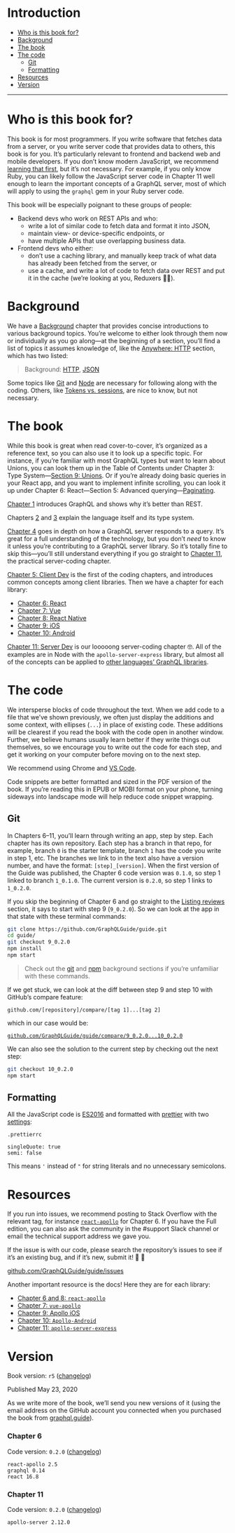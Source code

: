 # Introduction

* [Who is this book for?](README.md#who-is-this-book-for)
* [Background](README.md#background)
* [The book](README.md#the-book)
* [The code](README.md#the-code)
  * [Git](README.md#git)
  * [Formatting](README.md#formatting)
* [Resources](README.md#resources)
* [Version](README.md#version)

---

# Who is this book for?

This book is for most programmers. If you write software that fetches data from a server, or you write server code that provides data to others, this book is for you. It’s particularly relevant to frontend and backend web and mobile developers. If you don’t know modern JavaScript, we recommend [learning that first](bg.md#javascript), but it’s not necessary. For example, if you only know Ruby, you can likely follow the JavaScript server code in Chapter 11 well enough to learn the important concepts of a GraphQL server, most of which will apply to using the `graphql` gem in your Ruby server code.

This book will be especially poignant to these groups of people:

- Backend devs who work on REST APIs and who:
  - write a lot of similar code to fetch data and format it into JSON,
  - maintain view- or device-specific endpoints, or
  - have multiple APIs that use overlapping business data.
- Frontend devs who either: 
  - don’t use a caching library, and manually keep track of what data has already been fetched from the server, or 
  - use a cache, and write a lot of code to fetch data over REST and put it in the cache (we’re looking at you, Reduxers 👀😄).

# Background

We have a [Background](bg.md) chapter that provides concise introductions to various background topics. You’re welcome to either look through them now or individually as you go along—at the beginning of a section, you’ll find a list of topics it assumes knowledge of, like the [Anywhere: HTTP](5.md#anywhere-http) section, which has two listed:

> Background: [HTTP](bg.md#http), [JSON](bg.md#json)

Some topics like [Git](bg.md#git) and [Node](bg.md#node) are necessary for following along with the coding. Others, like [Tokens vs. sessions](bg.md#tokens-vs-sessions), are nice to know, but not necessary.

# The book

While this book is great when read cover-to-cover, it’s organized as a reference text, so you can also use it to look up a specific topic. For instance, if you’re familiar with most GraphQL types but want to learn about Unions, you can look them up in the Table of Contents under Chapter 3: Type System—[Section 9: Unions](3.md#unions). Or if you’re already doing basic queries in your React app, and you want to implement infinite scrolling, you can look it up under Chapter 6: React—Section 5: Advanced querying—[Paginating](6.md#paginating).

[Chapter 1](1.md) introduces GraphQL and shows why it’s better than REST.

Chapters [2](2.md) and [3](3.md) explain the language itself and its type system.

[Chapter 4](4.md) goes in depth on how a GraphQL server responds to a query. It’s great for a full understanding of the technology, but you don’t *need* to know it unless you’re contributing to a GraphQL server library. So it’s totally fine to skip this—you’ll still understand everything if you go straight to [Chapter 11](11.md), the practical server-coding chapter.

[Chapter 5: Client Dev](5.md) is the first of the coding chapters, and introduces common concepts among client libraries. Then we have a chapter for each library:

- [Chapter 6: React](6.md)
- [Chapter 7: Vue](7.md)
- [Chapter 8: React Native](8.md)
- [Chapter 9: iOS](9.md)
- [Chapter 10: Android](10.md)

[Chapter 11: Server Dev](11.md) is our looooong server-coding chapter 🤓. All of the examples are in Node with the `apollo-server-express` library, but almost all of the concepts can be applied to [other languages’ GraphQL libraries](11.md).

# The code

We intersperse blocks of code throughout the text. When we add code to a file that we’ve shown previously, we often just display the additions and some context, with ellipses (`...`) in place of existing code. These additions will be clearest if you read the book with the code open in another window. Further, we believe humans usually learn better if they write things out themselves, so we encourage you to write out the code for each step, and get it working on your computer before moving on to the next step.

We recommend using Chrome and [VS Code](https://code.visualstudio.com/).

Code snippets are better formatted and sized in the PDF version of the book. If you’re reading this in EPUB or MOBI format on your phone, turning sideways into landscape mode will help reduce code snippet wrapping.

## Git

In Chapters 6–11, you’ll learn through writing an app, step by step. Each chapter has its own repository. Each step has a branch in that repo, for example, branch `0` is the starter template, branch `1` has the code you write in step 1, etc. The branches we link to in the text also have a version number, and have the format: `[step]_[version]`. When the first version of the Guide was published, the Chapter 6 code version was `0.1.0`, so step 1 linked to branch `1_0.1.0`. The current version is `0.2.0`, so step 1 links to `1_0.2.0`.

If you skip the beginning of Chapter 6 and go straight to the [Listing reviews](6.md#listing-reviews) section, it says to start with step 9 (`9_0.2.0`). So we can look at the app in that state with these terminal commands:

```sh
git clone https://github.com/GraphQLGuide/guide.git
cd guide/
git checkout 9_0.2.0
npm install
npm start
```

> Check out the [git](bg.md#git) and [npm](bg.md#npm) background sections if you’re unfamiliar with these commands.

If we get stuck, we can look at the diff between step 9 and step 10 with GitHub’s compare feature:

`github.com/[repository]/compare/[tag 1]...[tag 2]`

which in our case would be:

[`github.com/GraphQLGuide/guide/compare/9_0.2.0...10_0.2.0`](https://github.com/GraphQLGuide/guide/compare/9_0.2.0...10_0.2.0)

We can also see the solution to the current step by checking out the next step:

```sh
git checkout 10_0.2.0
npm start
```

## Formatting

All the JavaScript code is [ES2016](bg.md#javascript) and formatted with [prettier](https://prettier.io/) with two [settings](https://prettier.io/docs/en/options.html):

`.prettierrc`

```
singleQuote: true
semi: false
```

This means `'` instead of `"` for string literals and no unnecessary semicolons.

# Resources

If you run into issues, we recommend posting to Stack Overflow with the relevant tag, for instance [`react-apollo`](https://stackoverflow.com/questions/ask?tags=react-apollo) for Chapter 6. If you have the Full edition, you can also ask the community in the #support Slack channel or email the technical support address we gave you.

If the issue is with our code, please search the repository’s issues to see if it’s an existing bug, and if it’s new, submit it! 🙏 🙌

[github.com/GraphQLGuide/guide/issues](https://github.com/GraphQLGuide/guide/issues)

Another important resource is the docs! Here they are for each library:

- [Chapter 6 and 8: `react-apollo`](https://www.apollographql.com/docs/react/)
- [Chapter 7: `vue-apollo`](https://github.com/akryum/vue-apollo)
- [Chapter 9: Apollo iOS](https://www.apollographql.com/docs/ios/)
- [Chapter 10: `Apollo-Android`](https://github.com/apollographql/apollo-android)
- [Chapter 11: `apollo-server-express`](https://www.apollographql.com/docs/apollo-server/)

# Version

Book version: `r5` ([changelog](https://github.com/GraphQLGuide/book/releases))

Published May 23, 2020

As we write more of the book, we’ll send you new versions of it (using the email address on the GitHub account you connected when you purchased the book from [graphql.guide](https://graphql.guide)).

### Chapter 6 

Code version: `0.2.0` ([changelog](https://github.com/GraphQLGuide/guide/blob/master/CHANGELOG.md))

```
react-apollo 2.5
graphql 0.14
react 16.8
```

### Chapter 11

Code version: `0.2.0` ([changelog](https://github.com/GraphQLGuide/guide-api/blob/master/CHANGELOG.md))

```
apollo-server 2.12.0
```
